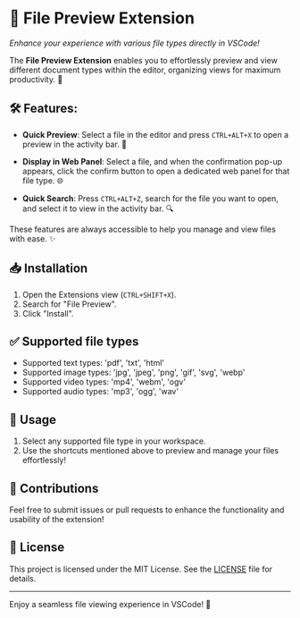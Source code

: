 # 📁 File Preview Extension  
*Enhance your experience with various file types directly in VSCode!*

The **File Preview Extension** enables you to effortlessly preview and view different document types within the editor, organizing views for maximum productivity. 🚀

## 🛠️ Features:

- **Quick Preview**: Select a file in the editor and press `CTRL+ALT+X` to open a preview in the activity bar. 👀
  
- **Display in Web Panel**: Select a file, and when the confirmation pop-up appears, click the confirm button to open a dedicated web panel for that file type. 🌐

- **Quick Search**: Press `CTRL+ALT+Z`, search for the file you want to open, and select it to view in the activity bar. 🔍

These features are always accessible to help you manage and view files with ease. ✨

## 📥 Installation

1. Open the Extensions view (`CTRL+SHIFT+X`).
2. Search for "File Preview".
3. Click "Install".

## ✅ Supported file types

- Supported text types: 'pdf', 'txt', 'html'
- Supported image types: 'jpg', 'jpeg', 'png', 'gif', 'svg', 'webp'
- Supported video types: 'mp4', 'webm', 'ogv'
- Supported audio types: 'mp3', 'ogg', 'wav'

## 📜 Usage

1. Select any supported file type in your workspace.
2. Use the shortcuts mentioned above to preview and manage your files effortlessly!

## 🤝 Contributions

Feel free to submit issues or pull requests to enhance the functionality and usability of the extension!

## 📖 License

This project is licensed under the MIT License. See the [LICENSE](LICENSE.txt) file for details.

---

Enjoy a seamless file viewing experience in VSCode! 🎉
